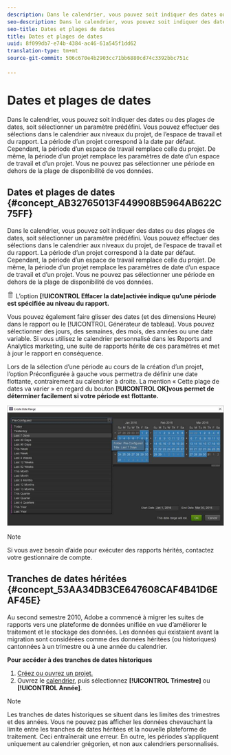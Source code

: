 ```yaml
---
description: Dans le calendrier, vous pouvez soit indiquer des dates ou des plages de dates, soit sélectionner un paramètre prédéfini. Vous pouvez effectuer des sélections dans le calendrier aux niveaux du projet, de l’espace de travail et du rapport. La période d’un projet correspond à la date par défaut. Cependant, la période d’un espace de travail remplace celle du projet. De même, la période d’un projet remplace les paramètres de date d’un espace de travail et d’un projet. Vous ne pouvez pas sélectionner une période en dehors de la plage de disponibilité de vos données.
seo-description: Dans le calendrier, vous pouvez soit indiquer des dates ou des plages de dates, soit sélectionner un paramètre prédéfini. Vous pouvez effectuer des sélections dans le calendrier aux niveaux du projet, de l’espace de travail et du rapport. La période d’un projet correspond à la date par défaut. Cependant, la période d’un espace de travail remplace celle du projet. De même, la période d’un projet remplace les paramètres de date d’un espace de travail et d’un projet. Vous ne pouvez pas sélectionner une période en dehors de la plage de disponibilité de vos données.
seo-title: Dates et plages de dates
title: Dates et plages de dates
uuid: 8f099db7-e74b-4384-ac46-61a545f1dd62
translation-type: tm+mt
source-git-commit: 506c670e4b2903cc71bb6880cd74c3392bbc751c

---
```



# Dates et plages de dates

Dans le calendrier, vous pouvez soit indiquer des dates ou des plages de dates, soit sélectionner un paramètre prédéfini. Vous pouvez effectuer des sélections dans le calendrier aux niveaux du projet, de l’espace de travail et du rapport. La période d’un projet correspond à la date par défaut. Cependant, la période d’un espace de travail remplace celle du projet. De même, la période d’un projet remplace les paramètres de date d’un espace de travail et d’un projet. Vous ne pouvez pas sélectionner une période en dehors de la plage de disponibilité de vos données.

## Dates et plages de dates {#concept_AB32765013F449908B5964AB622C75FF}

Dans le calendrier, vous pouvez soit indiquer des dates ou des plages de dates, soit sélectionner un paramètre prédéfini. Vous pouvez effectuer des sélections dans le calendrier aux niveaux du projet, de l’espace de travail et du rapport. La période d’un projet correspond à la date par défaut. Cependant, la période d’un espace de travail remplace celle du projet. De même, la période d’un projet remplace les paramètres de date d’un espace de travail et d’un projet. Vous ne pouvez pas sélectionner une période en dehors de la plage de disponibilité de vos données.

![](assets/Delete_Standard.png) L’option **[!UICONTROL Effacer la date]activée indique qu’une période est spécifiée au niveau du rapport.**

Vous pouvez également faire glisser des dates (et des dimensions Heure) dans le rapport ou le [!UICONTROL Générateur de tableau]. Vous pouvez sélectionner des jours, des semaines, des mois, des années ou une date variable. Si vous utilisez le calendrier personnalisé dans les Reports and Analytics marketing, une suite de rapports hérite de ces paramètres et met à jour le rapport en conséquence.

Lors de la sélection d’une période au cours de la création d’un projet, l’option Préconfigurée à gauche vous permettra de définir une date flottante, contrairement au calendrier à droite. La mention « Cette plage de dates va varier » en regard du bouton **[!UICONTROL OK]vous permet de déterminer facilement si votre période est flottante.**

![](assets/daterange.jpeg)

>[!NOTE]
>
>Si vous avez besoin d’aide pour exécuter des rapports hérités, contactez votre gestionnaire de compte.

## Tranches de dates héritées {#concept_53AA34DB3CE647608CAF4B41D6EAF45E}

Au second semestre 2010, Adobe a commencé à migrer les suites de rapports vers une plateforme de données unifiée en vue d’améliorer le traitement et le stockage des données. Les données qui existaient avant la migration sont considérées comme des données héritées (ou historiques) cantonnées à un trimestre ou à une année du calendrier.

<!-- 

c_legacy_data.xml

 -->

**Pour accéder à des tranches de dates historiques**

1. [Créez ou ouvrez un projet.](../../analyze/ad-hoc-analysis/c-getting-started.md#task_918A4539134E4E62B00486DCB8D3D403)
1. Ouvrez le [calendrier](../../analyze/ad-hoc-analysis/c-dates.md#concept_E8A2E36E595C45C785ECB724CA37FA47), puis sélectionnez **[!UICONTROL Trimestre]** ou **[!UICONTROL Année]**.

>[!NOTE]
>
>Les tranches de dates historiques se situent dans les limites des trimestres et des années. Vous ne pouvez pas afficher les données chevauchant la limite entre les tranches de dates héritées et la nouvelle plateforme de traitement. Ceci entraînerait une erreur. En outre, les périodes s’appliquent uniquement au calendrier grégorien, et non aux calendriers personnalisés.

